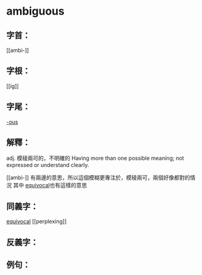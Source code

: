 # ambiguous


## 字首：
[[ambi-]]

## 字根：
[[ig]]

## 字尾：
[-ous](/Root%20Prefix%20and%20Suffix/O/-ous.md)


## 解釋：
adj.
模稜兩可的，不明確的
Having more than one possible meaning; not expressed or understand clearly.

[[ambi-]] 有兩邊的意思，所以這個模糊更專注於，模稜兩可，兩個好像都對的情況
其中 [equivocal](/Vocabulary/E/equivocal.md)也有這樣的意思
## 同義字：
[equivocal](/Vocabulary/E/equivocal.md)
[[perplexing]]

## 反義字：

## 例句：

